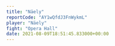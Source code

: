 ```yaml
---
title: "Näely"
reportCode: "AY1wQfdJ3FnWykmL"
player: "Näely"
fight: "Opera Hall"
date: 2021-08-09T18:51:45.833000+00:00
---
```


